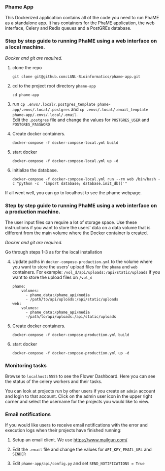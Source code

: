 ### Phame App
This Dockerized application contains all of the code you need to run PhaME as a standalone app. It has containers for 
the PhaME application, the web interface, Celery and Redis queues and a PostGREs database.

### Step by step guide to running PhaME using a web interface on a local machine. 
*Docker and git are required.*

1. clone the repo  

   ```git clone git@github.com:LANL-Bioinformatics/phame-app.git```

2. cd to the project root directory `phame-app`

   `cd phame-app`

3. run `cp .envs/.local/.postgres_template phame-app/.envs/.local/.postgres` and `cp .envs/.local/.email_template phame-app/.envs/.local/.email`.  
    Edit the `.postgres` file and change the values for `POSTGRES_USER` and `POSTGRES_PASSWORD`

4. Create docker containers.

   `docker-compose -f docker-compose-local.yml build`

5. start docker

   `docker-compose -f docker-compose-local.yml up -d`

6. initialize the database.

   `docker-compose -f docker-compose-local.yml run --rm web /bin/bash -c "python -c  'import database; database.init_db()'"`


If all went well, you can go to localhost to see the phame webpage.

### Step by step guide to running PhaME using a web interface on a production machine.
The user input files can require a lot of storage space. Use these instructions if you want to store the users' data on 
a data volume that is different from the main volume where the Docker container is created. 

*Docker and git are required.*

Go through steps 1-3 as for the local installation

4. Update paths in `docker-compose-production.yml` to the volume where you want to store the users' upload files for the 
`phame` and `web` containers. For example: `/vol_d/api/uploads:/api/static/uploads` if you want to store the upload files
on `/vol_d`
    ```
    phame:
        volumes:
          - phame_data:/phame_api/media
          - /path/to/api/uploads:/api/static/uploads
    web:
        volumes:
          - phame_data:/phame_api/media
          -/path/to/api/uploads:/api/static/uploads
    ```

5. Create docker containers.

   `docker-compose -f docker-compose-production.yml build`

6. start docker

   `docker-compose -f docker-compose-production.yml up -d`

### Monitoring tasks
Browse to `localhost:5555` to see the Flower Dashboard. Here you can see the status of the celery workers and their tasks.

You can look at projects run by other users if you create an `admin` account and login to that account. Click on the 
admin user icon in the upper right corner and select the username for the projects you would like to view. 

### Email notifications
If you would like users to receive email notifications with the error and execution logs when their projects have finished running:
1. Setup an email client.
   We use https://www.mailgun.com/
    
2. Edit the `.email` file and change the values for `API_KEY`, `EMAIL_URL` and `SENDER`

3. Edit `phame-app/api/config.py` and set `SEND_NOTIFICATIONS = True`
